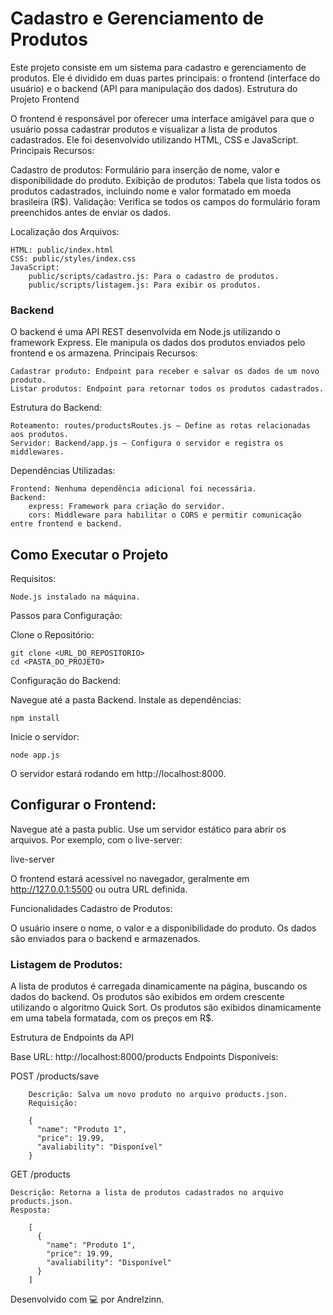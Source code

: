 # Cadastro e Gerenciamento de Produtos

Este projeto consiste em um sistema para cadastro e gerenciamento de produtos. Ele é dividido em duas partes principais: o frontend (interface do usuário) e o backend (API para manipulação dos dados).
Estrutura do Projeto
Frontend

O frontend é responsável por oferecer uma interface amigável para que o usuário possa cadastrar produtos e visualizar a lista de produtos cadastrados. Ele foi desenvolvido utilizando HTML, CSS e JavaScript.
Principais Recursos:

Cadastro de produtos: Formulário para inserção de nome, valor e disponibilidade do produto.
Exibição de produtos: Tabela que lista todos os produtos cadastrados, incluindo nome e valor formatado em moeda brasileira (R$).
Validação: Verifica se todos os campos do formulário foram preenchidos antes de enviar os dados.

Localização dos Arquivos:

    HTML: public/index.html
    CSS: public/styles/index.css
    JavaScript:
        public/scripts/cadastro.js: Para o cadastro de produtos.
        public/scripts/listagem.js: Para exibir os produtos.

### Backend

O backend é uma API REST desenvolvida em Node.js utilizando o framework Express. Ele manipula os dados dos produtos enviados pelo frontend e os armazena.
Principais Recursos:

    Cadastrar produto: Endpoint para receber e salvar os dados de um novo produto.
    Listar produtos: Endpoint para retornar todos os produtos cadastrados.

Estrutura do Backend:

    Roteamento: routes/productsRoutes.js — Define as rotas relacionadas aos produtos.
    Servidor: Backend/app.js — Configura o servidor e registra os middlewares.

Dependências Utilizadas:

    Frontend: Nenhuma dependência adicional foi necessária.
    Backend:
        express: Framework para criação do servidor.
        cors: Middleware para habilitar o CORS e permitir comunicação entre frontend e backend.

## Como Executar o Projeto
Requisitos:

    Node.js instalado na máquina.

Passos para Configuração:

Clone o Repositório:

    git clone <URL_DO_REPOSITORIO>
    cd <PASTA_DO_PROJETO>

Configuração do Backend:

Navegue até a pasta Backend.
Instale as dependências:

    npm install

Inicie o servidor:

    node app.js

O servidor estará rodando em http://localhost:8000.

## Configurar o Frontend:

Navegue até a pasta public.
Use um servidor estático para abrir os arquivos. Por exemplo, com o live-server:

live-server

O frontend estará acessível no navegador, geralmente em http://127.0.0.1:5500 ou outra URL definida.

Funcionalidades
Cadastro de Produtos:

O usuário insere o nome, o valor e a disponibilidade do produto.
 Os dados são enviados para o backend e armazenados.

### Listagem de Produtos:

A lista de produtos é carregada dinamicamente na página, buscando os dados do backend.
Os produtos são exibidos em ordem crescente utilizando o algoritmo Quick Sort.
Os produtos são exibidos dinamicamente em uma tabela formatada, com os preços em R$.

Estrutura de Endpoints da API

Base URL: http://localhost:8000/products
Endpoints Disponíveis:

POST /products/save
    
        Descrição: Salva um novo produto no arquivo products.json.
        Requisição:

        {
          "name": "Produto 1",
          "price": 19.99,
          "avaliability": "Disponível"
        }

GET /products

    Descrição: Retorna a lista de produtos cadastrados no arquivo products.json.
    Resposta:

        [
          {
            "name": "Produto 1",
            "price": 19.99,
            "avaliability": "Disponível"
          }
        ]

Desenvolvido com 💻 por Andrelzinn.
